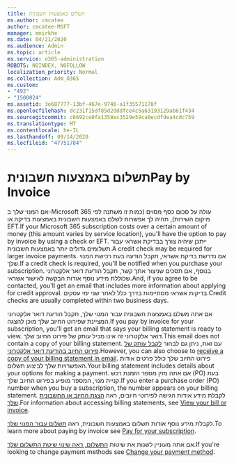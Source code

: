 ```yaml
---
title: תשלום באמצעות חשבונית
ms.author: cmcatee
author: cmcatee-MSFT
manager: mnirkhe
ms.date: 04/21/2020
ms.audience: Admin
ms.topic: article
ms.service: o365-administration
ROBOTS: NOINDEX, NOFOLLOW
localization_priority: Normal
ms.collection: Adm_O365
ms.custom:
- "492"
- "1500024"
ms.assetid: 3e687777-13bf-467e-9746-a1f35571178f
ms.openlocfilehash: dc231f15df85d2dddfce4c5a63193129ab61f434
ms.sourcegitcommit: c6692ce0fa1358ec3529e59ca0ecdfdea4cdc759
ms.translationtype: MT
ms.contentlocale: he-IL
ms.lasthandoff: 09/14/2020
ms.locfileid: "47751784"
---
```

# <a name="pay-by-invoice"></a><span data-ttu-id="2746a-102">תשלום באמצעות חשבונית</span><span class="sxs-lookup"><span data-stu-id="2746a-102">Pay by Invoice</span></span>

<span data-ttu-id="2746a-103">אם המנוי שלך ב-Microsoft 365 עולה על סכום כסף מסוים (כמות זו משתנה לפי מיקום השירות), תהיה לך אפשרות לשלם באמצעות חשבונית באמצעות בדיקה או EFT.</span><span class="sxs-lookup"><span data-stu-id="2746a-103">If your Microsoft 365 subscription costs over a certain amount of money (this amount varies by service location), you'll have the option to pay by invoice by using a check or EFT.</span></span> <span data-ttu-id="2746a-104">ייתכן שיהיה צורך בבדיקת אשראי עבור תשלומים גדולים יותר באמצעות חשבונית.</span><span class="sxs-lookup"><span data-stu-id="2746a-104">A credit check may be required for larger invoice payments.</span></span> <span data-ttu-id="2746a-105">אם נדרשת בדיקת אשראי, תקבל הודעה בעת רכישת המנוי שלך.</span><span class="sxs-lookup"><span data-stu-id="2746a-105">If a credit check is required, you'll be notified when you purchase your subscription.</span></span> <span data-ttu-id="2746a-106">בנוסף, אם תסכים שניצור אתך קשר, תקבל הודעת דואר אלקטרוני שכוללת מידע נוסף אודות הבקשה לאישור אשראי.</span><span class="sxs-lookup"><span data-stu-id="2746a-106">And, if you agree to be contacted, you'll get an email that includes more information about applying for credit approval.</span></span> <span data-ttu-id="2746a-107">בדיקות אשראי מסתיימות בדרך כלל לאחר שני ימי עסקים.</span><span class="sxs-lookup"><span data-stu-id="2746a-107">Credit checks are usually completed within two business days.</span></span>
  
<span data-ttu-id="2746a-108">אם אתה משלם באמצעות חשבונית עבור המנוי שלך, תקבל הודעת דואר אלקטרוני המציינת שפירוט החיוב שלך מוכן להצגה.</span><span class="sxs-lookup"><span data-stu-id="2746a-108">If you pay by invoice for your subscription, you'll get an email that says your billing statement is ready to view.</span></span> <span data-ttu-id="2746a-109">דואר אלקטרוני זה אינו מכיל עותק של פירוט החיוב שלך.</span><span class="sxs-lookup"><span data-stu-id="2746a-109">This email does not contain a copy of your billing statement.</span></span> <span data-ttu-id="2746a-110">עם זאת, ניתן גם לבחור [לקבל עותק של פירוט החיוב בהודעת דואר אלקטרוני](https://docs.microsoft.com/microsoft-365/commerce/billing-and-payments/pay-for-your-subscription#receive-a-copy-of-your-billing-statement-in-email).</span><span class="sxs-lookup"><span data-stu-id="2746a-110">However, you can also choose to [receive a copy of your billing statement in email](https://docs.microsoft.com/microsoft-365/commerce/billing-and-payments/pay-for-your-subscription#receive-a-copy-of-your-billing-statement-in-email).</span></span> <span data-ttu-id="2746a-111">פירוט החיוב שלך כולל פרטים אודות האפשרויות שלך לביצוע תשלום.</span><span class="sxs-lookup"><span data-stu-id="2746a-111">Your billing statement includes details about your options for making a payment.</span></span> <span data-ttu-id="2746a-112">אם אתה מזין מספר הזמנת רכש (PO) בעת קניית מנוי, המספר מופיע בפירוט החיוב שלך.</span><span class="sxs-lookup"><span data-stu-id="2746a-112">If you enter a purchase order (PO) number when you buy a subscription, the number appears on your billing statement.</span></span> <span data-ttu-id="2746a-113">לקבלת מידע אודות הגישה לפירוטי חיובים, ראה [הצגת החיוב או החשבונית שלך](https://docs.microsoft.com/microsoft-365/commerce/billing-and-payments/view-your-bill-or-invoice).</span><span class="sxs-lookup"><span data-stu-id="2746a-113">For information about accessing billing statements, see [View your bill or invoice](https://docs.microsoft.com/microsoft-365/commerce/billing-and-payments/view-your-bill-or-invoice).</span></span>
  
<span data-ttu-id="2746a-114">לקבלת מידע נוסף אודות תשלום באמצעות חשבונית, ראה [תשלום עבור המנוי שלך](https://docs.microsoft.com/microsoft-365/commerce/billing-and-payments/pay-for-your-subscription).</span><span class="sxs-lookup"><span data-stu-id="2746a-114">To learn more about paying by invoice see [Pay for your subscription](https://docs.microsoft.com/microsoft-365/commerce/billing-and-payments/pay-for-your-subscription).</span></span>
  
<span data-ttu-id="2746a-115">אם אתה מעוניין לשנות את שיטות [התשלום, ראה שינוי שיטת התשלום שלך](https://docs.microsoft.com/microsoft-365/commerce/billing-and-payments/change-payment-method).</span><span class="sxs-lookup"><span data-stu-id="2746a-115">If you're looking to change payment methods see [Change your payment method](https://docs.microsoft.com/microsoft-365/commerce/billing-and-payments/change-payment-method).</span></span>